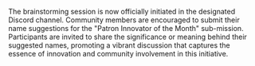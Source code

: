 

The brainstorming session is now officially initiated in the designated Discord channel. Community members are encouraged to submit their name suggestions for the "Patron Innovator of the Month" sub-mission. Participants are invited to share the significance or meaning behind their suggested names, promoting a vibrant discussion that captures the essence of innovation and community involvement in this initiative.